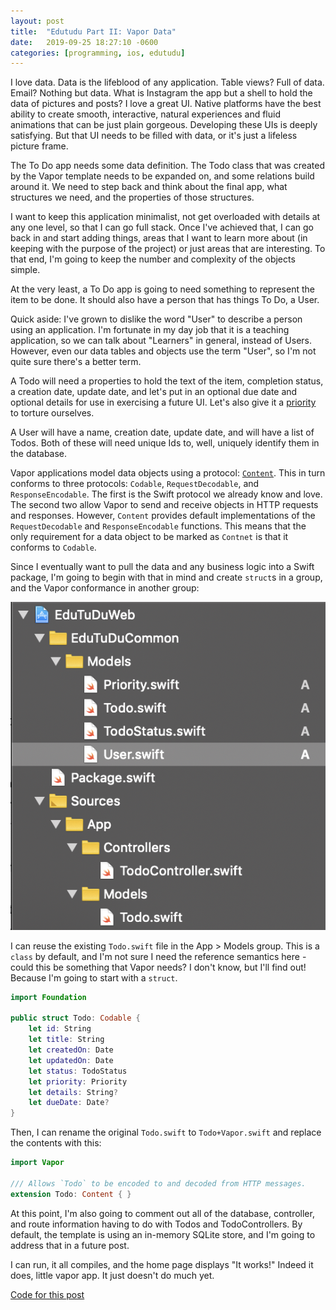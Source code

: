 ```yaml
---
layout: post
title:  "Edutudu Part II: Vapor Data"
date:   2019-09-25 18:27:10 -0600
categories: [programming, ios, edutudu]
---
```


I love data.  Data is the lifeblood of any application. Table views? Full of data.  Email? Nothing but data. What is Instagram the app but a shell to hold the data of pictures and posts? I love a great UI. Native platforms have the best ability to create smooth, interactive, natural experiences and fluid animations that can be just plain gorgeous. Developing these UIs is deeply satisfying. But that UI needs to be filled with data, or it's just a lifeless picture frame.

The To Do app needs some data definition.  The Todo class that was created by the Vapor template needs to be expanded on, and some relations build around it. We need to step back and think about the final app, what structures we need, and the properties of those structures.

I want to keep this application minimalist, not get overloaded with details at any one level, so that I can go full stack.  Once I've achieved that, I can go back in and start adding things, areas that I want to learn more about (in keeping with the purpose of the project) or just areas that are interesting. To that end, I'm going to keep the number and complexity of the objects simple.

At the very least, a To Do app is going to need something to represent the item to be done. It should also have a person that has things To Do, a User.  

Quick aside: I've grown to dislike the word "User" to describe a person using an application.  I'm fortunate in my day job that it is a teaching application, so we can talk about "Learners" in general, instead of Users.  However, even our data tables and objects use the term "User", so I'm not quite sure there's a better term.

A Todo will need a properties to hold the text of the item, completion status, a creation date, update date, and let's put in an optional due date and optional details for use in exercising a future UI.  Let's also give it a [priority](http://www.43folders.com/2009/04/28/priorities) to torture ourselves.

A User will have a name, creation date, update date, and will have a list of Todos. Both of these will need unique Ids to, well, uniquely identify them in the database.

Vapor applications model data objects using a protocol: [`Content`](https://docs.vapor.codes/3.0/getting-started/content/). This in turn conforms to three protocols: `Codable`, `RequestDecodable`, and `ResponseEncodable`.  The first is the Swift protocol we already know and love.  The second two allow Vapor to send and receive objects in HTTP requests and responses.  However, `Content` provides default implementations of the `RequestDecodable` and `ResponseEncodable` functions.  This means that the only requirement for a data object to be marked as `Contnet` is that it conforms to `Codable`. 

Since I eventually want to pull the data and any business logic into a Swift package, I'm going to begin with that in mind and create `struct`s in a group, and the Vapor conformance in another group:

![model creation](/assets/adding-todo-models.png)

I can reuse the existing `Todo.swift` file in the App > Models group.  This is a `class` by default, and I'm not sure I need the reference semantics here - could this be something that Vapor needs? I don't know, but I'll find out! Because I'm going to start with a `struct`.

```swift
import Foundation

public struct Todo: Codable {
    let id: String
    let title: String
    let createdOn: Date
    let updatedOn: Date
    let status: TodoStatus
    let priority: Priority
    let details: String?
    let dueDate: Date?
}
```
Then, I can rename the original `Todo.swift` to `Todo+Vapor.swift` and replace the contents with this:

```swift
import Vapor

/// Allows `Todo` to be encoded to and decoded from HTTP messages.
extension Todo: Content { }
```
At this point, I'm also going to comment out all of the database, controller, and route information having to do with Todos and TodoControllers.  By default, the template is using an in-memory SQLite store, and I'm going to address that in a future post.

I can run, it all compiles, and the home page displays "It works!"  Indeed it does, little vapor app.  It just doesn't do much yet.

[Code for this post](https://github.com/donmowry/edutudu/tree/vapor-ii)

